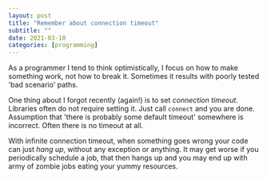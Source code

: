```yaml
---
layout: post
title: "Remember about connection timeout"
subtitle: ""
date: 2021-03-10
categories: [programming]
---
```


As a programmer I tend to think optimistically, I focus on how to make something work, not how to break it. Sometimes it results with poorly tested 'bad scenario' paths. 

One thing about I forgot recently (again!) is to set *connection timeout*. Libraries often do not require setting it. Just call `connect` and you are done. Assumption that 'there is probably some default timeout' somewhere is incorrect. Often there is no timeout at all. 

With infinite connection timeout, when something goes wrong your code can just *hang up*, without any exception or anything. It may get worse if you periodically schedule a job, that then hangs up and you may end up with army of zombie jobs eating your yummy resources.
